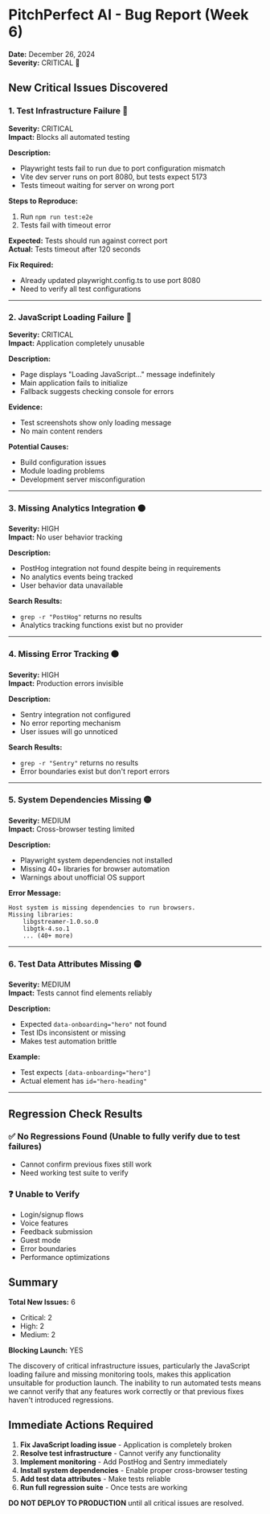 # PitchPerfect AI - Bug Report (Week 6)
**Date:** December 26, 2024  
**Severity:** CRITICAL 🔴

## New Critical Issues Discovered

### 1. Test Infrastructure Failure 🔴
**Severity:** CRITICAL  
**Impact:** Blocks all automated testing

**Description:**
- Playwright tests fail to run due to port configuration mismatch
- Vite dev server runs on port 8080, but tests expect 5173
- Tests timeout waiting for server on wrong port

**Steps to Reproduce:**
1. Run `npm run test:e2e`
2. Tests fail with timeout error

**Expected:** Tests should run against correct port  
**Actual:** Tests timeout after 120 seconds

**Fix Required:**
- Already updated playwright.config.ts to use port 8080
- Need to verify all test configurations

---

### 2. JavaScript Loading Failure 🔴
**Severity:** CRITICAL  
**Impact:** Application completely unusable

**Description:**
- Page displays "Loading JavaScript..." message indefinitely
- Main application fails to initialize
- Fallback suggests checking console for errors

**Evidence:**
- Test screenshots show only loading message
- No main content renders

**Potential Causes:**
- Build configuration issues
- Module loading problems
- Development server misconfiguration

---

### 3. Missing Analytics Integration 🟠
**Severity:** HIGH  
**Impact:** No user behavior tracking

**Description:**
- PostHog integration not found despite being in requirements
- No analytics events being tracked
- User behavior data unavailable

**Search Results:**
- `grep -r "PostHog"` returns no results
- Analytics tracking functions exist but no provider

---

### 4. Missing Error Tracking 🟠
**Severity:** HIGH  
**Impact:** Production errors invisible

**Description:**
- Sentry integration not configured
- No error reporting mechanism
- User issues will go unnoticed

**Search Results:**
- `grep -r "Sentry"` returns no results
- Error boundaries exist but don't report errors

---

### 5. System Dependencies Missing 🟡
**Severity:** MEDIUM  
**Impact:** Cross-browser testing limited

**Description:**
- Playwright system dependencies not installed
- Missing 40+ libraries for browser automation
- Warnings about unofficial OS support

**Error Message:**
```
Host system is missing dependencies to run browsers.
Missing libraries:
    libgstreamer-1.0.so.0
    libgtk-4.so.1
    ... (40+ more)
```

---

### 6. Test Data Attributes Missing 🟡
**Severity:** MEDIUM  
**Impact:** Tests cannot find elements reliably

**Description:**
- Expected `data-onboarding="hero"` not found
- Test IDs inconsistent or missing
- Makes test automation brittle

**Example:**
- Test expects `[data-onboarding="hero"]`
- Actual element has `id="hero-heading"`

---

## Regression Check Results

### ✅ No Regressions Found (Unable to fully verify due to test failures)
- Cannot confirm previous fixes still work
- Need working test suite to verify

### ❓ Unable to Verify
- Login/signup flows
- Voice features
- Feedback submission
- Guest mode
- Error boundaries
- Performance optimizations

## Summary

**Total New Issues:** 6
- Critical: 2
- High: 2  
- Medium: 2

**Blocking Launch:** YES

The discovery of critical infrastructure issues, particularly the JavaScript loading failure and missing monitoring tools, makes this application unsuitable for production launch. The inability to run automated tests means we cannot verify that any features work correctly or that previous fixes haven't introduced regressions.

## Immediate Actions Required

1. **Fix JavaScript loading issue** - Application is completely broken
2. **Resolve test infrastructure** - Cannot verify any functionality
3. **Implement monitoring** - Add PostHog and Sentry immediately
4. **Install system dependencies** - Enable proper cross-browser testing
5. **Add test data attributes** - Make tests reliable
6. **Run full regression suite** - Once tests are working

**DO NOT DEPLOY TO PRODUCTION** until all critical issues are resolved.